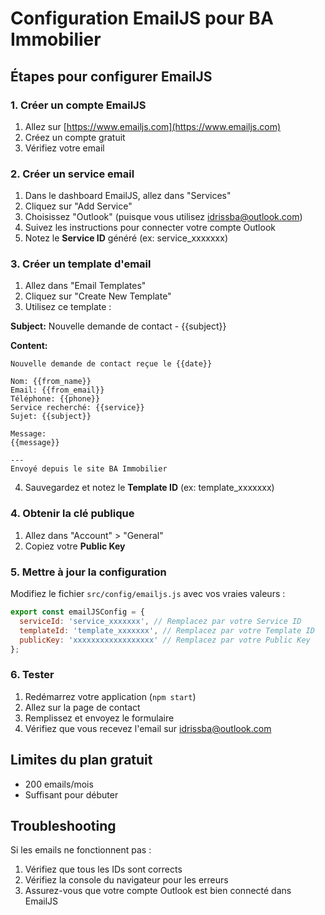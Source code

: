 # Configuration EmailJS pour BA Immobilier

## Étapes pour configurer EmailJS

### 1. Créer un compte EmailJS
1. Allez sur [https://www.emailjs.com](https://www.emailjs.com)
2. Créez un compte gratuit
3. Vérifiez votre email

### 2. Créer un service email
1. Dans le dashboard EmailJS, allez dans "Services"
2. Cliquez sur "Add Service"
3. Choisissez "Outlook" (puisque vous utilisez idrissba@outlook.com)
4. Suivez les instructions pour connecter votre compte Outlook
5. Notez le **Service ID** généré (ex: service_xxxxxxx)

### 3. Créer un template d'email
1. Allez dans "Email Templates"
2. Cliquez sur "Create New Template"
3. Utilisez ce template :

**Subject:** Nouvelle demande de contact - {{subject}}

**Content:**
```
Nouvelle demande de contact reçue le {{date}}

Nom: {{from_name}}
Email: {{from_email}}
Téléphone: {{phone}}
Service recherché: {{service}}
Sujet: {{subject}}

Message:
{{message}}

---
Envoyé depuis le site BA Immobilier
```

4. Sauvegardez et notez le **Template ID** (ex: template_xxxxxxx)

### 4. Obtenir la clé publique
1. Allez dans "Account" > "General"
2. Copiez votre **Public Key**

### 5. Mettre à jour la configuration
Modifiez le fichier `src/config/emailjs.js` avec vos vraies valeurs :

```javascript
export const emailJSConfig = {
  serviceId: 'service_xxxxxxx', // Remplacez par votre Service ID
  templateId: 'template_xxxxxxx', // Remplacez par votre Template ID
  publicKey: 'xxxxxxxxxxxxxxxxxx' // Remplacez par votre Public Key
};
```

### 6. Tester
1. Redémarrez votre application (`npm start`)
2. Allez sur la page de contact
3. Remplissez et envoyez le formulaire
4. Vérifiez que vous recevez l'email sur idrissba@outlook.com

## Limites du plan gratuit
- 200 emails/mois
- Suffisant pour débuter

## Troubleshooting
Si les emails ne fonctionnent pas :
1. Vérifiez que tous les IDs sont corrects
2. Vérifiez la console du navigateur pour les erreurs
3. Assurez-vous que votre compte Outlook est bien connecté dans EmailJS